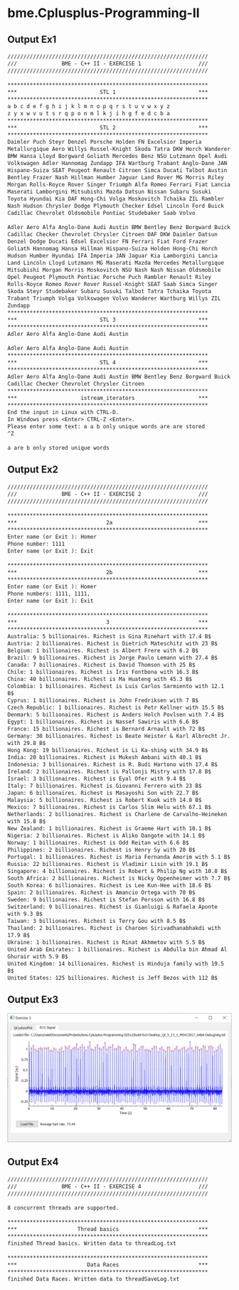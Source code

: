 # bme.Cplusplus-Programming-II

## Output Ex1 ##

    ///////////////////////////////////////////////////////////////
    ///              BME - C++ II - EXERCISE 1                  ///
    ///////////////////////////////////////////////////////////////

    ***************************************************************
    ***                          STL 1                          ***
    ***************************************************************
    a b c d e f g h i j k l m n o p q r s t u v w x y z
    z y x w v u t s r q p o n m l k j i h g f e d c b a
    ***************************************************************
    ***                          STL 2                          ***
    ***************************************************************
    Daimler Puch Steyr Denzel Porsche Holden FN Excelsior Imperia Metallurgique Aero Willys Russel-Knight Skoda Tatra DKW Horch Wanderer BMW Hansa Lloyd Borgward Goliath Mercedes Benz NSU Lutzmann Opel Audi Volkswagen Adler Hannomag Zundapp IFA Wartburg Trabant Anglo-Dane JAN Hispano-Suiza SEAT Peugeot Renault Citroen Simca Ducati Talbot Austin Bentley Frazer Nash Hillman Humber Jaguar Land Rover MG Morris Riley Morgan Rolls-Royce Rover Singer Triumph Alfa Romeo Ferrari Fiat Lancia Maserati Lamborgini Mitsubishi Mazda Datsun Nissan Subaru Susuki Toyota Hyundai Kia DAF Hong-Chi Volga Moskovitch Tchaika ZIL Rambler Nash Hudson Chrysler Dodge Plymouth Checker Edsel Lincoln Ford Buick Cadillac Chevrolet Oldsmobile Pontiac Studebaker Saab Volvo

    Adler Aero Alfa Anglo-Dane Audi Austin BMW Bentley Benz Borgward Buick Cadillac Checker Chevrolet Chrysler Citroen DAF DKW Daimler Datsun Denzel Dodge Ducati Edsel Excelsior FN Ferrari Fiat Ford Frazer Goliath Hannomag Hansa Hillman Hispano-Suiza Holden Hong-Chi Horch Hudson Humber Hyundai IFA Imperia JAN Jaguar Kia Lamborgini Lancia Land Lincoln Lloyd Lutzmann MG Maserati Mazda Mercedes Metallurgique Mitsubishi Morgan Morris Moskovitch NSU Nash Nash Nissan Oldsmobile Opel Peugeot Plymouth Pontiac Porsche Puch Rambler Renault Riley Rolls-Royce Romeo Rover Rover Russel-Knight SEAT Saab Simca Singer Skoda Steyr Studebaker Subaru Susuki Talbot Tatra Tchaika Toyota Trabant Triumph Volga Volkswagen Volvo Wanderer Wartburg Willys ZIL Zundapp
    ***************************************************************
    ***                          STL 3                          ***
    ***************************************************************
    Adler Aero Alfa Anglo-Dane Audi Austin

    Adler Aero Alfa Anglo-Dane Audi Austin
    ***************************************************************
    ***                          STL 4                          ***
    ***************************************************************
    Adler Aero Alfa Anglo-Dane Audi Austin BMW Bentley Benz Borgward Buick Cadillac Checker Chevrolet Chrysler Citroen
    ***************************************************************
    ***                    istream_iterators                    ***
    ***************************************************************
    End the input in Linux with CTRL-D.
    In Windows press <Enter> CTRL-Z <Enter>.
    Please enter some text: a a b only unique words are are stored
    ^Z

    a are b only stored unique words


## Output Ex2 ##

    ///////////////////////////////////////////////////////////////
    ///              BME - C++ II - EXERCISE 2                  ///
    ///////////////////////////////////////////////////////////////

    ***************************************************************
    ***                            2a                           ***
    ***************************************************************
    Enter name (or Exit ): Homer
    Phone number: 1111
    Enter name (or Exit ): Exit

    ***************************************************************
    ***                            2b                           ***
    ***************************************************************
    Enter name (or Exit ): Homer
    Phone numbers: 1111, 1111,
    Enter name (or Exit ): Exit

    ***************************************************************
    ***                            3                            ***
    ***************************************************************
    Australia: 5 billionaires. Richest is Gina Rinehart with 17.4 B$
    Austria: 2 billionaires. Richest is Dietrich Mateschitz with 23 B$
    Belgium: 1 billionaires. Richest is Albert Frere with 6.2 B$
    Brazil: 9 billionaires. Richest is Jorge Paulo Lemann with 27.4 B$
    Canada: 7 billionaires. Richest is David Thomson with 25 B$
    Chile: 1 billionaires. Richest is Iris Fontbona with 16.3 B$
    China: 40 billionaires. Richest is Ma Huateng with 45.3 B$
    Colombia: 1 billionaires. Richest is Luis Carlos Sarmiento with 12.1 B$
    Cyprus: 1 billionaires. Richest is John Fredriksen with 7 B$
    Czech Republic: 1 billionaires. Richest is Petr Kellner with 15.5 B$
    Denmark: 5 billionaires. Richest is Anders Holch Povlsen with 7.4 B$
    Egypt: 1 billionaires. Richest is Nassef Sawiris with 6.6 B$
    France: 15 billionaires. Richest is Bernard Arnault with 72 B$
    Germany: 30 billionaires. Richest is Beate Heister & Karl Albrecht Jr. with 29.8 B$
    Hong Kong: 19 billionaires. Richest is Li Ka-shing with 34.9 B$
    India: 20 billionaires. Richest is Mukesh Ambani with 40.1 B$
    Indonesia: 3 billionaires. Richest is R. Budi Hartono with 17.4 B$
    Ireland: 2 billionaires. Richest is Pallonji Mistry with 17.8 B$
    Israel: 3 billionaires. Richest is Eyal Ofer with 9.4 B$
    Italy: 7 billionaires. Richest is Giovanni Ferrero with 23 B$
    Japan: 6 billionaires. Richest is Masayoshi Son with 22.7 B$
    Malaysia: 5 billionaires. Richest is Robert Kuok with 14.8 B$
    Mexico: 7 billionaires. Richest is Carlos Slim Helu with 67.1 B$
    Netherlands: 2 billionaires. Richest is Charlene de Carvalho-Heineken with 15.8 B$
    New Zealand: 1 billionaires. Richest is Graeme Hart with 10.1 B$
    Nigeria: 2 billionaires. Richest is Aliko Dangote with 14.1 B$
    Norway: 1 billionaires. Richest is Odd Reitan with 6.6 B$
    Philippines: 2 billionaires. Richest is Henry Sy with 20 B$
    Portugal: 1 billionaires. Richest is Maria Fernanda Amorim with 5.1 B$
    Russia: 22 billionaires. Richest is Vladimir Lisin with 19.1 B$
    Singapore: 4 billionaires. Richest is Robert & Philip Ng with 10.8 B$
    South Africa: 2 billionaires. Richest is Nicky Oppenheimer with 7.7 B$
    South Korea: 6 billionaires. Richest is Lee Kun-Hee with 18.6 B$
    Spain: 2 billionaires. Richest is Amancio Ortega with 70 B$
    Sweden: 9 billionaires. Richest is Stefan Persson with 16.8 B$
    Switzerland: 9 billionaires. Richest is Gianluigi & Rafaela Aponte with 9.3 B$
    Taiwan: 3 billionaires. Richest is Terry Gou with 8.5 B$
    Thailand: 2 billionaires. Richest is Charoen Sirivadhanabhakdi with 17.9 B$
    Ukraine: 1 billionaires. Richest is Rinat Akhmetov with 5.5 B$
    United Arab Emirates: 1 billionaires. Richest is Abdulla bin Ahmad Al Ghurair with 5.9 B$
    United Kingdom: 14 billionaires. Richest is Hinduja family with 19.5 B$
    United States: 125 billionaires. Richest is Jeff Bezos with 112 B$


## Output Ex3 ##

![Screenshot of Ex3](Ex3/screenshot.png)

## Output Ex4 ##

    ///////////////////////////////////////////////////////////////
    ///              BME - C++ II - EXERCISE 4                  ///
    ///////////////////////////////////////////////////////////////

    8 concurrent threads are supported.

    ***************************************************************
    ***                   Thread basics                         ***
    ***************************************************************
    finished Thread basics. Written data to threadLog.txt

    ***************************************************************
    ***                      Data Races                         ***
    ***************************************************************
    finished Data Races. Written data to threadSaveLog.txt